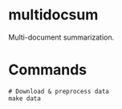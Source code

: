 # multidocsum
Multi-document summarization.

# Commands
```
# Download & preprocess data
make data
```